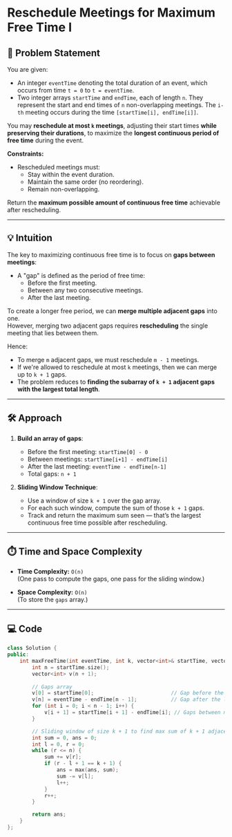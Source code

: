 # Reschedule Meetings for Maximum Free Time I

## 🧩 Problem Statement

You are given:

- An integer `eventTime` denoting the total duration of an event, which occurs from time `t = 0` to `t = eventTime`.
- Two integer arrays `startTime` and `endTime`, each of length `n`. They represent the start and end times of `n` non-overlapping meetings. The `i-th` meeting occurs during the time `[startTime[i], endTime[i]]`.

You may **reschedule at most `k` meetings**, adjusting their start times **while preserving their durations**, to maximize the **longest continuous period of free time** during the event.

**Constraints:**

- Rescheduled meetings must:
  - Stay within the event duration.
  - Maintain the same order (no reordering).
  - Remain non-overlapping.

Return the **maximum possible amount of continuous free time** achievable after rescheduling.

---

## 💡 Intuition

The key to maximizing continuous free time is to focus on **gaps between meetings**:

- A "gap" is defined as the period of free time:
  - Before the first meeting.
  - Between any two consecutive meetings.
  - After the last meeting.

To create a longer free period, we can **merge multiple adjacent gaps** into one.  
However, merging two adjacent gaps requires **rescheduling** the single meeting that lies between them.

Hence:

- To merge `m` adjacent gaps, we must reschedule `m - 1` meetings.
- If we're allowed to reschedule at most `k` meetings, then we can merge up to `k + 1` gaps.
- The problem reduces to **finding the subarray of `k + 1` adjacent gaps with the largest total length**.

---

## 🛠️ Approach

1. **Build an array of gaps**:
   - Before the first meeting: `startTime[0] - 0`
   - Between meetings: `startTime[i+1] - endTime[i]`
   - After the last meeting: `eventTime - endTime[n-1]`
   - Total gaps: `n + 1`

2. **Sliding Window Technique**:
   - Use a window of size `k + 1` over the gap array.
   - For each such window, compute the sum of those `k + 1` gaps.
   - Track and return the maximum sum seen — that’s the largest continuous free time possible after rescheduling.

---

## ⏱️ Time and Space Complexity

- **Time Complexity:** `O(n)`  
  (One pass to compute the gaps, one pass for the sliding window.)

- **Space Complexity:** `O(n)`  
  (To store the `gaps` array.)

---

## 💻 Code

```cpp
class Solution {
public:
    int maxFreeTime(int eventTime, int k, vector<int>& startTime, vector<int>& endTime) {
        int n = startTime.size();
        vector<int> v(n + 1);   
        
        // Gaps array
        v[0] = startTime[0];                         // Gap before the first meeting
        v[n] = eventTime - endTime[n - 1];           // Gap after the last meeting
        for (int i = 0; i < n - 1; i++) {
            v[i + 1] = startTime[i + 1] - endTime[i]; // Gaps between meetings
        }

        // Sliding window of size k + 1 to find max sum of k + 1 adjacent gaps
        int sum = 0, ans = 0;
        int l = 0, r = 0;
        while (r <= n) {
            sum += v[r];
            if (r - l + 1 == k + 1) {
                ans = max(ans, sum);
                sum -= v[l];
                l++;
            }
            r++;
        }

        return ans;
    }
};
